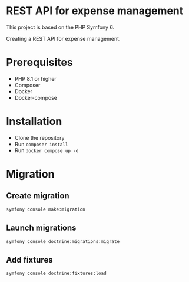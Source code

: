 # REST API for expense management

This project is based on the PHP Symfony 6.

Creating a REST API for expense management.

# Prerequisites

- PHP 8.1 or higher
- Composer
- Docker
- Docker-compose

# Installation

- Clone the repository
- Run `composer install`
- Run `docker compose up -d`

# Migration

## Create migration

```bash
symfony console make:migration
```

## Launch migrations

```bash
symfony console doctrine:migrations:migrate
```

## Add fixtures

```bash
symfony console doctrine:fixtures:load
```

